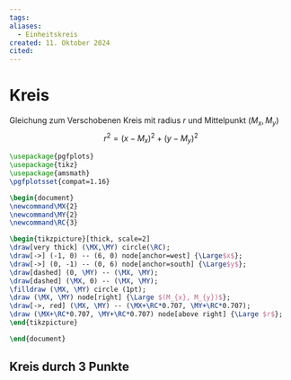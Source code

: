 ```yaml
---
tags: 
aliases:
  - Einheitskreis
created: 11. Oktober 2024
cited:
---
```


# Kreis

Gleichung zum Verschobenen Kreis mit radius $r$ und Mittelpunkt $(M_{x}, M_{y})$
$$
r^{2}=(x-M_{x})^{2}+(y-M_{y})^{2}
$$

```tikz
\usepackage{pgfplots}
\usepackage{tikz}
\usepackage{amsmath}
\pgfplotsset{compat=1.16}

\begin{document}
\newcommand\MX{2}
\newcommand\MY{2}
\newcommand\RC{3}

\begin{tikzpicture}[thick, scale=2]
\draw[very thick] (\MX,\MY) circle(\RC);
\draw[->] (-1, 0) -- (6, 0) node[anchor=west] {\Large$x$};
\draw[->] (0, -1) -- (0, 6) node[anchor=south] {\Large$y$};
\draw[dashed] (0, \MY) -- (\MX, \MY);
\draw[dashed] (\MX, 0) -- (\MX, \MY);
\filldraw (\MX, \MY) circle (1pt);
\draw (\MX, \MY) node[right] {\Large $(M_{x}, M_{y})$};
\draw[->, red] (\MX, \MY) -- (\MX+\RC*0.707, \MY+\RC*0.707);
\draw (\MX+\RC*0.707, \MY+\RC*0.707) node[above right] {\Large $r$};
\end{tikzpicture}

\end{document}
```

## Kreis durch 3 Punkte